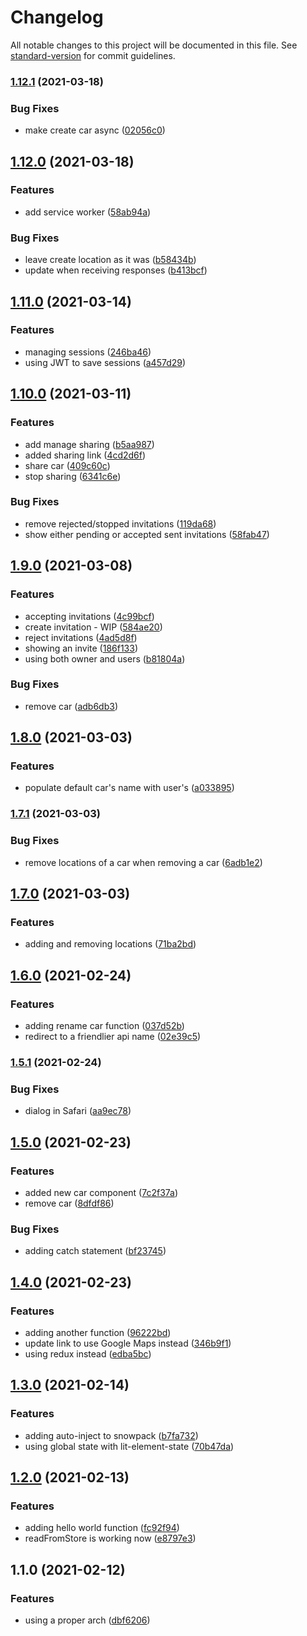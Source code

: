 # Changelog

All notable changes to this project will be documented in this file. See [standard-version](https://github.com/conventional-changelog/standard-version) for commit guidelines.

### [1.12.1](https://github.com/jdvivar/wheres-our-car-app/compare/v1.12.0...v1.12.1) (2021-03-18)


### Bug Fixes

* make create car async ([02056c0](https://github.com/jdvivar/wheres-our-car-app/commit/02056c0b3d30acb6ba942ae2518081fab968aa9c))

## [1.12.0](https://github.com/jdvivar/wheres-our-car-app/compare/v1.11.0...v1.12.0) (2021-03-18)


### Features

* add service worker ([58ab94a](https://github.com/jdvivar/wheres-our-car-app/commit/58ab94a68c6db2d40004817e0d6613c0cf1e92c3))


### Bug Fixes

* leave create location as it was ([b58434b](https://github.com/jdvivar/wheres-our-car-app/commit/b58434b9e5b13225962d51185943ab25d6886da3))
* update when receiving responses ([b413bcf](https://github.com/jdvivar/wheres-our-car-app/commit/b413bcfd10be5b2b8f24ba9e9cdeca9e4504c2b0))

## [1.11.0](https://github.com/jdvivar/wheres-our-car-app/compare/v1.10.0...v1.11.0) (2021-03-14)


### Features

* managing sessions ([246ba46](https://github.com/jdvivar/wheres-our-car-app/commit/246ba46378c17020de44ad288fa1b0d041e50777))
* using JWT to save sessions ([a457d29](https://github.com/jdvivar/wheres-our-car-app/commit/a457d292660bd3c8d65d3821eb34d4304e8196d7))

## [1.10.0](https://github.com/jdvivar/wheres-our-car-app/compare/v1.9.0...v1.10.0) (2021-03-11)


### Features

* add manage sharing ([b5aa987](https://github.com/jdvivar/wheres-our-car-app/commit/b5aa9875592c34bd83ccc6456da8bd2b40f72778))
* added sharing link ([4cd2d6f](https://github.com/jdvivar/wheres-our-car-app/commit/4cd2d6f797d5e2827396ef226147f6e3ff01ed8f))
* share car ([409c60c](https://github.com/jdvivar/wheres-our-car-app/commit/409c60c977bad7b38e934c4263cfd8bf11378557))
* stop sharing ([6341c6e](https://github.com/jdvivar/wheres-our-car-app/commit/6341c6e0631f6c6441fcb02dd0da7811e00e194f))


### Bug Fixes

* remove rejected/stopped invitations ([119da68](https://github.com/jdvivar/wheres-our-car-app/commit/119da68395298216678bf6530e9aabd8270e0156))
* show either pending or accepted sent invitations ([58fab47](https://github.com/jdvivar/wheres-our-car-app/commit/58fab4770311999f4b6ca5d35abc874015b60889))

## [1.9.0](https://github.com/jdvivar/wheres-our-car-app/compare/v1.8.0...v1.9.0) (2021-03-08)


### Features

* accepting invitations ([4c99bcf](https://github.com/jdvivar/wheres-our-car-app/commit/4c99bcf1803d19f91b316c0b141d0d6589b755c2))
* create invitation - WIP ([584ae20](https://github.com/jdvivar/wheres-our-car-app/commit/584ae2082205053f255a5f5fc4130297a63853cd))
* reject invitations ([4ad5d8f](https://github.com/jdvivar/wheres-our-car-app/commit/4ad5d8f64c543dd1584f83f43a608d3ff8d7b464))
* showing an invite ([186f133](https://github.com/jdvivar/wheres-our-car-app/commit/186f133413e4f633aee172902eef6d94b371003c))
* using both owner and users ([b81804a](https://github.com/jdvivar/wheres-our-car-app/commit/b81804a8a658a439ef8021ef816799e08fdf2616))


### Bug Fixes

* remove car ([adb6db3](https://github.com/jdvivar/wheres-our-car-app/commit/adb6db3dc7a0a9bc263ba6954bff59b9a4a4de63))

## [1.8.0](https://github.com/jdvivar/wheres-our-car-app/compare/v1.7.1...v1.8.0) (2021-03-03)


### Features

* populate default car's name with user's ([a033895](https://github.com/jdvivar/wheres-our-car-app/commit/a033895178294c11931cfadd55ecd3c8284101bc))

### [1.7.1](https://github.com/jdvivar/wheres-our-car-app/compare/v1.7.0...v1.7.1) (2021-03-03)


### Bug Fixes

* remove locations of a car when removing a car ([6adb1e2](https://github.com/jdvivar/wheres-our-car-app/commit/6adb1e2a2ffeddd0ccf9166b191d9c6c70836da6))

## [1.7.0](https://github.com/jdvivar/wheres-our-car-app/compare/v1.6.0...v1.7.0) (2021-03-03)


### Features

* adding and removing locations ([71ba2bd](https://github.com/jdvivar/wheres-our-car-app/commit/71ba2bd45e4a91270774c37e4ff9e482b0bc49b3))

## [1.6.0](https://github.com/jdvivar/wheres-our-car-app/compare/v1.5.1...v1.6.0) (2021-02-24)


### Features

* adding rename car function ([037d52b](https://github.com/jdvivar/wheres-our-car-app/commit/037d52b798e0afef3e0b9b99f84753b8375fc4ff))
* redirect to a friendlier api name ([02e39c5](https://github.com/jdvivar/wheres-our-car-app/commit/02e39c5c396bba1f05a04ec489b5e208b926847e))

### [1.5.1](https://github.com/jdvivar/wheres-our-car-app/compare/v1.5.0...v1.5.1) (2021-02-24)


### Bug Fixes

* dialog in Safari ([aa9ec78](https://github.com/jdvivar/wheres-our-car-app/commit/aa9ec78a3f0fdc9d45acb8603a17643ddaf92310))

## [1.5.0](https://github.com/jdvivar/wheres-our-car-app/compare/v1.4.0...v1.5.0) (2021-02-23)


### Features

* added new car component ([7c2f37a](https://github.com/jdvivar/wheres-our-car-app/commit/7c2f37adbb60b443a07c2744d39b1eeacb3af4a9))
* remove car ([8dfdf86](https://github.com/jdvivar/wheres-our-car-app/commit/8dfdf86bb070c0222f7e68230e40ce938ce4a51f))


### Bug Fixes

* adding catch statement ([bf23745](https://github.com/jdvivar/wheres-our-car-app/commit/bf237450d4b510d6eabe02502618a8eef9612b09))

## [1.4.0](https://github.com/jdvivar/wheres-our-car-app/compare/v1.3.0...v1.4.0) (2021-02-23)


### Features

* adding another function ([96222bd](https://github.com/jdvivar/wheres-our-car-app/commit/96222bd1cfe0cdda0a487425173404ff1eae5774))
* update link to use Google Maps instead ([346b9f1](https://github.com/jdvivar/wheres-our-car-app/commit/346b9f1e1cfa0f4f232bdcec0ba5fcfd087a0de5))
* using redux instead ([edba5bc](https://github.com/jdvivar/wheres-our-car-app/commit/edba5bc5c20da26e6b58433cdb3c4922455aa86c))

## [1.3.0](https://github.com/jdvivar/wheres-our-car-app/compare/v1.2.0...v1.3.0) (2021-02-14)


### Features

* adding auto-inject to snowpack ([b7fa732](https://github.com/jdvivar/wheres-our-car-app/commit/b7fa7322aeceb03dc61ca722436c1948f177bd9b))
* using global state with lit-element-state ([70b47da](https://github.com/jdvivar/wheres-our-car-app/commit/70b47da36f461ba549201f3810e40d675dcef750))

## [1.2.0](https://github.com/jdvivar/wheres-our-car-app/compare/v1.1.0...v1.2.0) (2021-02-13)


### Features

* adding hello world function ([fc92f94](https://github.com/jdvivar/wheres-our-car-app/commit/fc92f94656fe60726f17f2fd45be5717f60d33af))
* readFromStore is working now ([e8797e3](https://github.com/jdvivar/wheres-our-car-app/commit/e8797e3fb7ead0ae8fdf5ad5695fb9020a4a720a))

## 1.1.0 (2021-02-12)


### Features

* using a proper arch ([dbf6206](https://github.com/jdvivar/wheres-our-car-app/commit/dbf6206957d6e5aa6232e8e8d97516729ab149a2))
